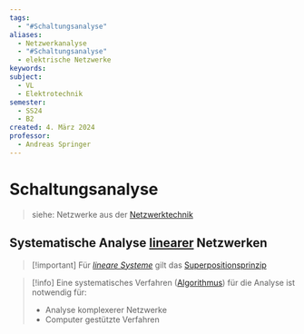 ```yaml
---
tags:
  - "#Schaltungsanalyse"
aliases:
  - Netzwerkanalyse
  - "#Schaltungsanalyse"
  - elektrische Netzwerke
keywords: 
subject:
  - VL
  - Elektrotechnik
semester:
  - SS24
  - B2
created: 4. März 2024
professor:
  - Andreas Springer
---
```

 

# Schaltungsanalyse

> siehe: Netzwerke aus der [Netzwerktechnik](../Netzwerktechnik/{MOC}%20Netzwerke.md) 

## Systematische Analyse [linearer](lineare%20Systeme.md) Netzwerken

> [!important] Für *[lineare Systeme](lineare%20Systeme.md)* gilt das [Superpositionsprinzip](Superpositionsprinzip.md) 
> 

> [!info] Eine systematisches Verfahren ([Algorithmus](../Softwareentwicklung/{MOC}%20Algorithmus.md)) für die Analyse ist notwendig für:
> - Analyse komplexerer Netzwerke
> - Computer gestützte Verfahren


  